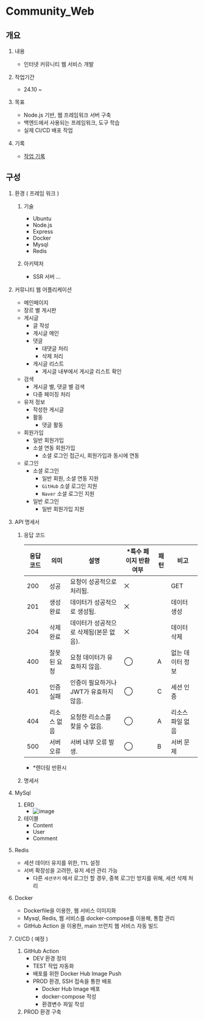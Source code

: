 # Community_Web

## 개요
1. 내용
    - 인터넷 커뮤니티 웹 서비스 개발

2. 작업기간
    - 24.10 ~ 

3. 목표
    - Node.js 기반, 웹 프레임워크 서버 구축
    - 백엔드에서 사용되는 프레임워크, 도구 학습
    - 실제 CI/CD 배포 작업

4. 기록
    - [작업 기록](https://evening-adapter-5d0.notion.site/1061a3736ea580208a14e89c080b27fe?v=fff1a3736ea581bcb55d000c37d1d778)

## 구성
1. 환경 ( 프레임 워크 )
    1. 기술 
       - Ubuntu
       - Node.js
       - Express
       - Docker
       - Mysql
       - Redis
         
    2. 아키텍처
       - SSR 서버
         ...

3. 커뮤니티 웹 어플리케이션
    - 메인페이지
    - 장르 별 게시판
    - 게시글
        - 글 작성
        - 게시글 메인
        - 댓글
            - 대댓글 처리
            - 삭제 처리
        - 게시글 리스트
            - 게시글 내부에서 게시글 리스트 확인
    - 검색
        - 게시글 별, 댓글 별 검색
        - 다중 페이징 처리
    - 유저 정보
        - 작성한 게시글
        - 활동
            - 댓글 활동 
    - 회원가입
        - 일반 회원가입
        - 소셜 연동 회원가입
            - 소셜 로그인 접근시, 회원가입과 동시에 연동 
    - 로그인
        - 소셜 로그인
            - 일반 회원, 소셜 연동 지원  
            - `GitHub` 소셜 로그인 지원
            - `Naver` 소셜 로그인 지원  
        - 일반 로그인
          - 일반 회원가입 지원

4. API 명세서
    1. 응답 코드
    
        | 응답 코드 | 의미     | 설명                      | *특수 페이지 반환여부   | 패턴 | 비고         |
        |-------|--------|-------------------------|---------------------|--------|------------|
        | 200   | 성공     | 요청이 성공적으로 처리됨.          | ⨉             |        | GET        |
        | 201   | 생성 완료  | 데이터가 성공적으로 생성됨.         | ⨉             |        | 데이터 생성      | 
        | 204   | 삭제 완료  | 데이터가 성공적으로 삭제됨(본문 없음).  | ⨉             |        | 데이터 삭제      | 
        | 400   | 잘못된 요청 | 요청 데이터가 유효하지 않음.        | ◯             | A      | 없는 데이터 정보  | 
        | 401   | 인증 실패  | 인증이 필요하거나 JWT가 유효하지 않음. | ◯             | C      | 세션 인증      |  
        | 404   | 리소스 없음 | 요청한 리소스를 찾을 수 없음.       | ◯             | A      | 리소스 파일 없음  |  
        | 500   | 서버 오류  | 서버 내부 오류 발생.            | ◯             | B      | 서버 문제      |   |  

        - *렌더링 반환시

    2. 명세서

5. MySql
   1. ERD
       - ![image](https://github.com/user-attachments/assets/82cd2b88-5657-466c-a4f9-74e5e0ead8be)
   2. 테이블
      - Content
      - User
      - Comment

6. Redis
   - 세션 데이터 유지를 위한, `TTL` 설정
   - 서버 확장성을 고려한, 유저 세션 관리 가능
       - 다른 `세션쿠키` 에서 로그인 할 경우, 중복 로그인 방지를 위해, 세션 삭제 처리 
7. Docker
   - Dockerfile을 이용한, 웹 서비스 이미지화
   - Mysql, Redis, 웹 서비스를 docker-compose를 이용해, 통합 관리
   - GitHub Action 을 이용한, main 브런치 웹 서비스 자동 빌드

8. CI/CD ( 예정 )
    1. GitHub Action 
       - DEV 환경 정의
       - TEST 작업 자동화
       - 배포를 위한 Docker Hub Image Push
       - PROD 환경, SSH 접속을 통한 배포
           - Docker Hub Image 배포
           - docker-compose 작성
           - 환경변수 파일 작성
    2. PROD 환경 구축

